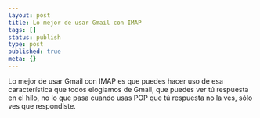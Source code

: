 ```yaml
---
layout: post
title: Lo mejor de usar Gmail con IMAP
tags: []
status: publish
type: post
published: true
meta: {}
---
```

Lo mejor de usar Gmail con IMAP es que puedes hacer uso de esa característica que todos elogiamos de Gmail, que puedes ver tú respuesta en el hilo, no lo que pasa cuando usas POP que tú respuesta no la ves, sólo ves que respondiste.
